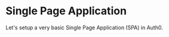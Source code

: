 Single Page Application
=======================

Let's setup a very basic Single Page Application (SPA) in Auth0.
